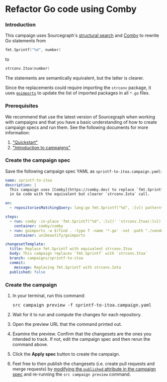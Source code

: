# Refactor Go code using Comby

<style>
.markdown-body pre.chroma {
  font-size: 0.75em;
}
</style>

### Introduction

This campaign uses Sourcegraph's [structural search](../../code_search/reference/structural.md) and [Comby](https://comby.dev/) to rewrite Go statements from

```go
fmt.Sprintf("%d", number)
```

to

```go
strconv.Itoa(number)
```

The statements are semantically equivalent, but the latter is clearer.

Since the replacements could require importing the `strconv` package, it uses [`goimports`](https://godoc.org/golang.org/x/tools/cmd/goimports) to update the list of imported packages in all `*.go` files.

### Prerequisites

We recommend that use the latest version of Sourcegraph when working with campaigns and that you have a basic understanding of how to create campaign specs and run them. See the following documents for more information:

1. ["Quickstart"](../quickstart.md)
1. ["Introduction to campaigns"](../explanations/introduction_to_campaigns.md)

### Create the campaign spec

Save the following campaign spec YAML as `sprintf-to-itoa.campaign.yaml`:

```yaml
name: sprintf-to-itoa
description: |
  This campaign uses [Comby](https://comby.dev) to replace `fmt.Sprintf` calls
  in Go code with the equivalent but clearer `strconv.Iota` call.

on:
  - repositoriesMatchingQuery: lang:go fmt.Sprintf("%d", :[v]) patterntype:structural

steps:
  - run: comby -in-place 'fmt.Sprintf("%d", :[v])' 'strconv.Itoa(:[v])' .go -matcher .go -exclude-dir .,vendor
    container: comby/comby
  - run: goimports -w $(find . -type f -name '*.go' -not -path "./vendor/*")
    container: unibeautify/goimports

changesetTemplate:
  title: Replace fmt.Sprintf with equivalent strconv.Itoa
  body: This campaign replaces `fmt.Sprintf` with `strconv.Itoa`
  branch: campaigns/sprintf-to-itoa
  commit:
    message: Replacing fmt.Sprintf with strconv.Iota
  published: false
```

### Create the campaign

1. In your terminal, run this command:

    <pre>src campaign preview -f sprintf-to-itoa.campaign.yaml</pre>
1. Wait for it to run and compute the changes for each repository.
1. Open the preview URL that the command printed out.
1. Examine the preview. Confirm that the changesets are the ones you intended to track. If not, edit the campaign spec and then rerun the command above.
1. Click the **Apply spec** button to create the campaign.
1. Feel free to then publish the changesets (i.e. create pull requests and merge requests) by [modifying the `published` attribute in the campaign spec](../references/campaign_spec_yaml_reference.md#changesettemplate-published) and re-running the `src campaign preview` command.
